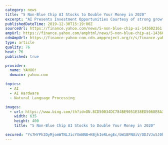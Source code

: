 ```yaml
---
category: news
title: "5 Non-Blue Chip AI Stocks to Double Your Money in 2020"
excerpt: "AI Presents Investment Opportunities Courtesy of strong growth prospects, companies that invest in AI opportunities have spiked interest amongst investors. Blue-chip companies such as Alphabet GOOGL, Microsoft MSFT and Amazon AMZN are already standing out as AI-intensive companies, making the technology pervasive across most of their product lines."
publishedDateTime: 2019-12-30T15:19:00Z
sourceUrl: https://finance.yahoo.com/news/5-non-blue-chip-ai-143602161.html
ampUrl: https://finance.yahoo.com/amphtml/news/5-non-blue-chip-ai-143602161.html
cdnAmpUrl: https://finance-yahoo-com.cdn.ampproject.org/c/s/finance.yahoo.com/amphtml/news/5-non-blue-chip-ai-143602161.html
type: article
quality: 76
heat: 76
published: true

provider:
  name: YAHOO!
  domain: yahoo.com

topics:
  - AI
  - AI Hardware
  - Natural Language Processing

images:
  - url: https://www.bing.com/th?id=ON.8CD50034DC784BE9051E38ED5068E8A3
    width: 635
    height: 400
    title: "5 Non-Blue Chip AI Stocks to Double Your Money in 2020"

secured: "Ys7HYPh2DyMjomWTNLJicYXmNN8+KBjkIeRLegEc/bW18PNUiV/ODJVJu5J0hu/x+OSlZWYavmBjq0quCkXFY/XMVQvmrKt9jk1SxZLBp9oYrt+Xy6VtTCx6S4LucfZrYHpkqenCyScLg2icIIwbMYV25alBzPJUvp5BvTvQvl0F3yTvaxLebdlcWFMCKTsKcbfKpPehjIAI3Zt/C2ZuP3wGykarXmJz1P9XdeCMEcowos+W/3/5ERHhBDCVIPO4RntNbud91fZPcdR3asEgOQ==;xVxW98q5jX29/RJRy8jjyw=="
---
```


